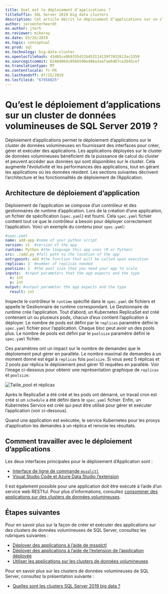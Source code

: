 ```yaml
---
title: Quel est le déploiement d’applications ?
titleSuffix: SQL Server 2019 big data clusters
description: Cet article décrit le déploiement d’applications sur un cluster de données volumineuses de SQL Server 2019 (version préliminaire).
author: jeroenterheerdt
ms.author: jterh
ms.reviewer: mikeray
ms.date: 03/26/2019
ms.topic: conceptual
ms.prod: sql
ms.technology: big-data-cluster
ms.openlocfilehash: 43d65ce9b9335d22b453114139f7032613ac5359
ms.sourcegitcommit: b2464064c0566590e486a3aafae6d67ce2645cef
ms.translationtype: MT
ms.contentlocale: fr-FR
ms.lasthandoff: 07/15/2019
ms.locfileid: "67958825"
---
```

# <a name="what-is-application-deployment-on-a-sql-server-2019-big-data-cluster"></a>Qu’est le déploiement d’applications sur un cluster de données volumineuses de SQL Server 2019 ?

Déploiement d’applications permet le déploiement d’applications sur le cluster de données volumineuses en fournissant des interfaces pour créer, gérer et exécuter des applications. Les applications déployées sur le cluster de données volumineuses bénéficient de la puissance de calcul du cluster et peuvent accéder aux données qui sont disponibles sur le cluster. Cela augmente l’évolutivité et les performances des applications, tout en gérant les applications où les données résident.
Les sections suivantes décrivent l’architecture et les fonctionnalités de déploiement de l’Application.

## <a name="application-deployment-architecture"></a>Architecture de déploiement d’application

Déploiement de l’application se compose d’un contrôleur et des gestionnaires de runtime d’application. Lors de la création d’une application, un fichier de spécification (`spec.yaml`) est fourni. Cela `spec.yaml` fichier contient tout ce que le contrôleur a besoin pour déployer correctement l’application. Voici un exemple du contenu pour `spec.yaml`:

```yaml
#spec.yaml
name: add-app #name of your python script
version: v1  #version of the app
runtime: Python #the language this app uses (R or Python)
src: ./add.py #full path to the location of the app
entrypoint: add #the function that will be called upon execution
replicas: 1  #number of replicas needed
poolsize: 1  #the pool size that you need your app to scale
inputs:  #input parameters that the app expects and the type
  x: int
  y: int
output: #output parameter the app expects and the type
  result: int
```

Inspecte le contrôleur le `runtime` spécifié dans le `spec.yaml` de fichiers et appelle le Gestionnaire de runtime correspondant. Le Gestionnaire de runtime crée l’application. Tout d’abord, un Kubernetes ReplicaSet est créé contenant un ou plusieurs pods, chacun d’eux contient l’application à déployer. Le nombre de pods est défini par le `replicas` paramètre défini le `spec.yaml` fichier pour l’application. Chaque bloc peut avoir un des pools plus. Le nombre de pools est défini par le `poolsize` paramètre défini le `spec.yaml` fichier.

Ces paramètres ont un impact sur le nombre de demandes que le déploiement peut gérer en parallèle. Le nombre maximal de demandes à un moment donné est égal à `replicas` fois `poolsize`. Si vous avez 5 réplicas et 2 pools par réplica le déploiement peut gérer 10 requêtes en parallèle. Voir l’image ci-dessous pour obtenir une représentation graphique de `replicas` et `poolsize`:

![Taiile_pool et réplicas](media/big-data-cluster-create-apps/poolsize-vs-replicas.png)

Après le ReplicaSet a été créé et les pods ont démarré, un travail cron est créé si un `schedule` a été défini dans le `spec.yaml` fichier. Enfin, un Kubernetes Service est créé qui peut être utilisé pour gérer et exécuter l’application (voir ci-dessous).

Quand une application est exécutée, le service Kubernetes pour les proxys d’application les demandes à un réplica et renvoie les résultats.

## <a name="how-to-work-with-application-deployment"></a>Comment travailler avec le déploiement d’applications

Les deux interfaces principales pour le déploiement d’Application sont : 
- [Interface de ligne de commande `mssqlctl`](big-data-cluster-create-apps.md)
- [Visual Studio Code et Azure Data Studio l’extension](app-deployment-extension.md)

Il est également possible pour une application doit être exécuté à l’aide d’un service web RESTful. Pour plus d’informations, consultez [consommer des applications sur des clusters de données volumineuses](big-data-cluster-consume-apps.md).

## <a name="next-steps"></a>Étapes suivantes

Pour en savoir plus sur la façon de créer et exécuter des applications sur des clusters de données volumineuses de SQL Server, consultez les rubriques suivantes :

- [Déployer des applications à l’aide de mssqlctl](big-data-cluster-create-apps.md)
- [Déployer des applications à l’aide de l’extension de l’application déployée](app-deployment-extension.md)
- [Utiliser les applications sur les clusters de données volumineuses](big-data-cluster-consume-apps.md)

Pour en savoir plus sur les clusters de données volumineuses de SQL Server, consultez la présentation suivante :

- [Quelles sont les clusters SQL Server 2019 big data ?](big-data-cluster-overview.md)
